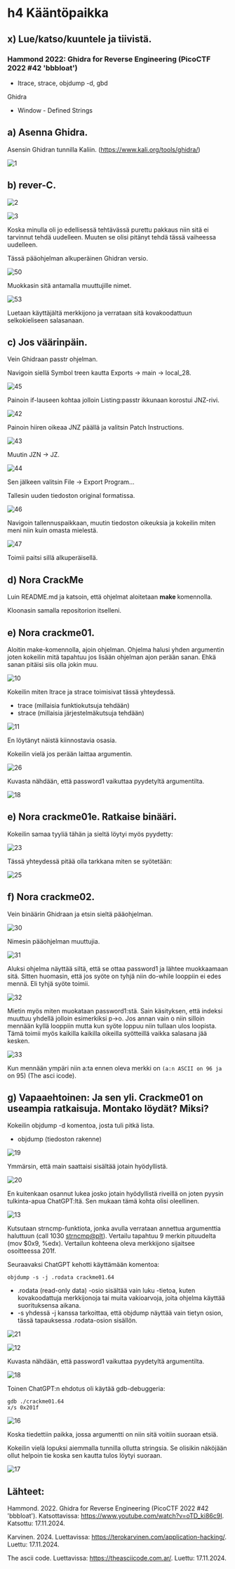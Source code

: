 # h4 Kääntöpaikka

## x) Lue/katso/kuuntele ja tiivistä. 

### Hammond 2022: Ghidra for Reverse Engineering (PicoCTF 2022 #42 'bbbloat') 

- ltrace, strace, objdump -d, gbd

Ghidra

- Window - Defined Strings 

## a) Asenna Ghidra.

Asensin Ghidran tunnilla Kaliin. (https://www.kali.org/tools/ghidra/)

![1](https://github.com/user-attachments/assets/6fdac0ed-9756-4acc-b472-32c41b66e7c9)

## b) rever-C. 

![2](https://github.com/user-attachments/assets/b323218e-20fd-4878-881a-35afdfcd7085)

![3](https://github.com/user-attachments/assets/69467182-5878-4ab8-b747-b1c02a0f008a)

Koska minulla oli jo edellisessä tehtävässä purettu pakkaus niin sitä ei tarvinnut tehdä uudelleen. Muuten se olisi pitänyt tehdä tässä vaiheessa uudelleen.

Tässä pääohjelman alkuperäinen Ghidran versio.

![50](https://github.com/user-attachments/assets/28abc037-bf65-40b0-806a-922c048afb34)

Muokkasin sitä antamalla muuttujille nimet.

![53](https://github.com/user-attachments/assets/e18f2af1-ba09-41d6-af6b-71760bd68b2d)

Luetaan käyttäjältä merkkijono ja verrataan sitä kovakoodattuun selkokieliseen salasanaan.

## c) Jos väärinpäin. 

Vein Ghidraan passtr ohjelman. 

Navigoin siellä Symbol treen kautta Exports -> main -> local_28.

![45](https://github.com/user-attachments/assets/bb0cd396-858c-49b3-89d9-aa432bf5fd3b)

Painoin if-lauseen kohtaa jolloin Listing:passtr ikkunaan korostui JNZ-rivi.

![42](https://github.com/user-attachments/assets/98523c6c-536c-422f-806d-3e32bdb4e4a8)

Painoin hiiren oikeaa JNZ päällä ja valitsin Patch Instructions.

![43](https://github.com/user-attachments/assets/76f0ad71-9a7f-414d-9ad9-89415f431cd4)

Muutin JZN -> JZ.

![44](https://github.com/user-attachments/assets/0418a5c6-053d-4882-9e01-ae01cc439762)

Sen jälkeen valitsin File -> Export Program...

Tallesin uuden tiedoston original formatissa.

![46](https://github.com/user-attachments/assets/d63d2f85-e281-44c5-afa6-90abb9b9fb7e)

Navigoin tallennuspaikkaan, muutin tiedoston oikeuksia ja kokeilin miten meni niin kuin omasta mielestä.

![47](https://github.com/user-attachments/assets/e4030ed4-7657-46c3-8bf4-1cd30bced649)

Toimii paitsi sillä alkuperäisellä.

## d) Nora CrackMe

Luin README.md ja katsoin, että ohjelmat aloitetaan **make <name>** komennolla. 

Kloonasin samalla repositorion itselleni.

## e) Nora crackme01. 

Aloitin make-komennolla, ajoin ohjelman. Ohjelma halusi yhden argumentin joten kokeilin mitä tapahtuu jos lisään ohjelman ajon perään sanan. Ehkä sanan pitäisi siis olla jokin muu.

![10](https://github.com/user-attachments/assets/6059fd34-8df8-447d-b49a-02ca89d650c8)

Kokeilin miten ltrace ja strace toimisivat tässä yhteydessä.
- trace (millaisia funktiokutsuja tehdään)
- strace (millaisia järjestelmäkutsuja tehdään)

![11](https://github.com/user-attachments/assets/9fd0bee4-c5f4-4844-aaf9-5a19c37bc187)

En löytänyt näistä kiinnostavia osasia.

Kokeilin vielä jos perään laittaa argumentin.

![26](https://github.com/user-attachments/assets/07689024-e123-4646-952c-7f2e00fb9ebe)

Kuvasta nähdään, että password1 vaikuttaa pyydetyltä argumentilta.

![18](https://github.com/user-attachments/assets/1920f640-ac98-46e2-9261-94c734a943d7)

## e) Nora crackme01e. Ratkaise binääri.

Kokeilin samaa tyyliä tähän ja sieltä löytyi myös pyydetty:

![23](https://github.com/user-attachments/assets/0c3ac97f-3fc4-44e2-9a29-cbb26c5eb404)

Tässä yhteydessä pitää olla tarkkana miten se syötetään:

![25](https://github.com/user-attachments/assets/35826c0b-51eb-4fe9-9cdd-b76e0e657e86)

## f) Nora crackme02. 

Vein binäärin Ghidraan ja etsin sieltä pääohjelman.

![30](https://github.com/user-attachments/assets/f0a25d5b-b0b0-478c-888f-9609eb04224d)

Nimesin pääohjelman muuttujia. 

![31](https://github.com/user-attachments/assets/14066238-8d74-44d5-a0e5-6fda5d41baef)

Aluksi ohjelma näyttää siltä, että se ottaa password1 ja lähtee muokkaamaan sitä. Sitten huomasin, että jos syöte on tyhjä niin do-while looppiin ei edes mennä. Eli tyhjä syöte toimii.

![32](https://github.com/user-attachments/assets/9e69634f-ea1e-4c29-aa74-be5fba1c9b34)


Mietin myös miten muokataan password1:stä. Sain käsityksen, että indeksi muuttuu yhdellä jolloin esimerkiksi p->o. Jos annan vain o niin silloin mennään kyllä looppiin mutta kun syöte loppuu niin tullaan ulos loopista. Tämä toimii myös kaikilla kaikilla oikeilla syötteillä vaikka salasana jää kesken.

![33](https://github.com/user-attachments/assets/c348c264-d925-4d01-9237-789214b31766)

Kun mennään ympäri niin a:ta ennen oleva merkki on ` (a:n ASCII on 96 ja ` on 95) (The asci icode). 

## g) Vapaaehtoinen: Ja sen yli. Crackme01 on useampia ratkaisuja. Montako löydät? Miksi?

Kokeilin objdump -d komentoa, josta tuli pitkä lista. 
- objdump (tiedoston rakenne)

![19](https://github.com/user-attachments/assets/f1c908d7-b519-4f25-b0eb-c2800858b1e3)

Ymmärsin, että main saattaisi sisältää jotain hyödyllistä.

![20](https://github.com/user-attachments/assets/8b08c887-f8d9-4a25-ae8f-8e7617a8bc71)

En kuitenkaan osannut lukea josko jotain hyödyllistä riveillä on joten pyysin tulkinta-apua ChatGPT:ltä. Sen mukaan tämä kohta olisi oleellinen.

![13](https://github.com/user-attachments/assets/19f97b4f-1d2d-4f6a-b8ca-e13b2fac78c3)

Kutsutaan strncmp-funktiota, jonka avulla verrataan annettua argumenttia haluttuun (call 1030 <strncmp@plt>). Vertailu tapahtuu 9 merkin pituudelta (mov $0x9, %edx). Vertailun kohteena oleva merkkijono sijaitsee osoitteessa 201f. 

Seuraavaksi ChatGPT kehotti käyttämään komentoa:

    objdump -s -j .rodata crackme01.64

- .rodata (read-only data) -osio sisältää vain luku -tietoa, kuten kovakoodattuja merkkijonoja tai muita vakioarvoja, joita ohjelma käyttää suorituksensa aikana.
- -s yhdessä -j kanssa tarkoittaa, että objdump näyttää vain tietyn osion, tässä tapauksessa .rodata-osion sisällön.

![21](https://github.com/user-attachments/assets/702f3ff5-eafd-402c-9205-502986a25726)

![12](https://github.com/user-attachments/assets/626c9c82-044c-4903-9121-d62997de7183)

Kuvasta nähdään, että password1 vaikuttaa pyydetyltä argumentilta.

![18](https://github.com/user-attachments/assets/1920f640-ac98-46e2-9261-94c734a943d7)

Toinen ChatGPT:n ehdotus oli käytää gdb-debuggeria:

    gdb ./crackme01.64
    x/s 0x201f
    
![16](https://github.com/user-attachments/assets/1c65b996-fdaa-475c-88ba-8374c723a619)

Koska tiedettiin paikka, jossa argumentti on niin sitä voitiin suoraan etsiä.

Kokeilin vielä lopuksi aiemmalla tunnilla ollutta stringsia. Se olisikin näköjään ollut helpoin tie koska sen kautta tulos löytyi suoraan.

![17](https://github.com/user-attachments/assets/637d3e6d-0fac-4768-8509-11e7fa4ebe62)

## Lähteet:

Hammond. 2022. Ghidra for Reverse Engineering (PicoCTF 2022 #42 'bbbloat'). Katsottavissa: https://www.youtube.com/watch?v=oTD_ki86c9I. Katsottu: 17.11.2024. 

Karvinen. 2024. Luettavissa: https://terokarvinen.com/application-hacking/. Luettu: 17.11.2024.

The ascii code. Luettavissa: https://theasciicode.com.ar/. Luettu: 17.11.2024.



 


    
